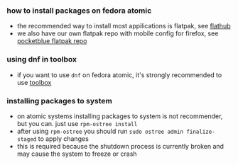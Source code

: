 ### how to install packages on fedora atomic

- the recommended way to install most appilications is flatpak, see [flathub](https://flathub.org)
- we also have our own flatpak repo with mobile config for firefox, see [pocketblue flatpak repo](pocketblue.github.io)

### using dnf in toolbox

- if you want to use `dnf` on fedora atomic, it's strongly recommended to use [toolbox](toolbox.md)

### installing packages to system

- on atomic systems installing packages to system is not recommender, but you can. just use `rpm-ostree install`
- after using `rpm-ostree` you should run `sudo ostree admin finalize-staged` to apply changes
- this is required because the shutdown process is currently broken and may cause the system to freeze or crash

